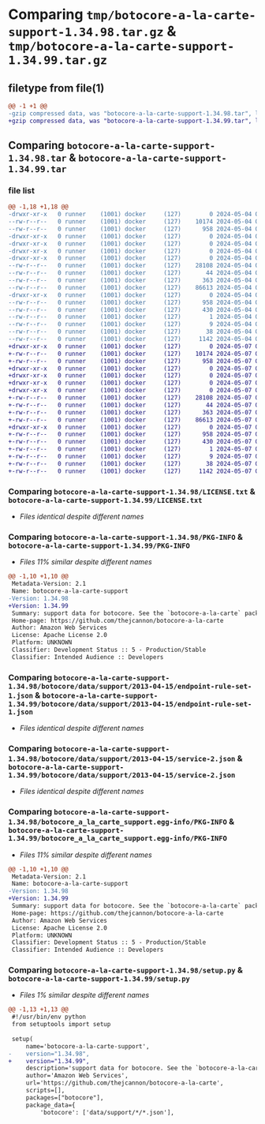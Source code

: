 # Comparing `tmp/botocore-a-la-carte-support-1.34.98.tar.gz` & `tmp/botocore-a-la-carte-support-1.34.99.tar.gz`

## filetype from file(1)

```diff
@@ -1 +1 @@
-gzip compressed data, was "botocore-a-la-carte-support-1.34.98.tar", last modified: Sat May  4 01:01:45 2024, max compression
+gzip compressed data, was "botocore-a-la-carte-support-1.34.99.tar", last modified: Tue May  7 01:02:47 2024, max compression
```

## Comparing `botocore-a-la-carte-support-1.34.98.tar` & `botocore-a-la-carte-support-1.34.99.tar`

### file list

```diff
@@ -1,18 +1,18 @@
-drwxr-xr-x   0 runner    (1001) docker     (127)        0 2024-05-04 01:01:45.626305 botocore-a-la-carte-support-1.34.98/
--rw-r--r--   0 runner    (1001) docker     (127)    10174 2024-05-04 01:01:45.000000 botocore-a-la-carte-support-1.34.98/LICENSE.txt
--rw-r--r--   0 runner    (1001) docker     (127)      958 2024-05-04 01:01:45.626305 botocore-a-la-carte-support-1.34.98/PKG-INFO
-drwxr-xr-x   0 runner    (1001) docker     (127)        0 2024-05-04 01:01:45.626305 botocore-a-la-carte-support-1.34.98/botocore/
-drwxr-xr-x   0 runner    (1001) docker     (127)        0 2024-05-04 01:01:45.626305 botocore-a-la-carte-support-1.34.98/botocore/data/
-drwxr-xr-x   0 runner    (1001) docker     (127)        0 2024-05-04 01:01:45.626305 botocore-a-la-carte-support-1.34.98/botocore/data/support/
-drwxr-xr-x   0 runner    (1001) docker     (127)        0 2024-05-04 01:01:45.626305 botocore-a-la-carte-support-1.34.98/botocore/data/support/2013-04-15/
--rw-r--r--   0 runner    (1001) docker     (127)    28108 2024-05-04 01:01:11.000000 botocore-a-la-carte-support-1.34.98/botocore/data/support/2013-04-15/endpoint-rule-set-1.json
--rw-r--r--   0 runner    (1001) docker     (127)       44 2024-05-04 01:01:11.000000 botocore-a-la-carte-support-1.34.98/botocore/data/support/2013-04-15/examples-1.json
--rw-r--r--   0 runner    (1001) docker     (127)      363 2024-05-04 01:01:11.000000 botocore-a-la-carte-support-1.34.98/botocore/data/support/2013-04-15/paginators-1.json
--rw-r--r--   0 runner    (1001) docker     (127)    86613 2024-05-04 01:01:11.000000 botocore-a-la-carte-support-1.34.98/botocore/data/support/2013-04-15/service-2.json
-drwxr-xr-x   0 runner    (1001) docker     (127)        0 2024-05-04 01:01:45.626305 botocore-a-la-carte-support-1.34.98/botocore_a_la_carte_support.egg-info/
--rw-r--r--   0 runner    (1001) docker     (127)      958 2024-05-04 01:01:45.000000 botocore-a-la-carte-support-1.34.98/botocore_a_la_carte_support.egg-info/PKG-INFO
--rw-r--r--   0 runner    (1001) docker     (127)      430 2024-05-04 01:01:45.000000 botocore-a-la-carte-support-1.34.98/botocore_a_la_carte_support.egg-info/SOURCES.txt
--rw-r--r--   0 runner    (1001) docker     (127)        1 2024-05-04 01:01:45.000000 botocore-a-la-carte-support-1.34.98/botocore_a_la_carte_support.egg-info/dependency_links.txt
--rw-r--r--   0 runner    (1001) docker     (127)        9 2024-05-04 01:01:45.000000 botocore-a-la-carte-support-1.34.98/botocore_a_la_carte_support.egg-info/top_level.txt
--rw-r--r--   0 runner    (1001) docker     (127)       38 2024-05-04 01:01:45.626305 botocore-a-la-carte-support-1.34.98/setup.cfg
--rw-r--r--   0 runner    (1001) docker     (127)     1142 2024-05-04 01:01:45.000000 botocore-a-la-carte-support-1.34.98/setup.py
+drwxr-xr-x   0 runner    (1001) docker     (127)        0 2024-05-07 01:02:47.708089 botocore-a-la-carte-support-1.34.99/
+-rw-r--r--   0 runner    (1001) docker     (127)    10174 2024-05-07 01:02:47.000000 botocore-a-la-carte-support-1.34.99/LICENSE.txt
+-rw-r--r--   0 runner    (1001) docker     (127)      958 2024-05-07 01:02:47.708089 botocore-a-la-carte-support-1.34.99/PKG-INFO
+drwxr-xr-x   0 runner    (1001) docker     (127)        0 2024-05-07 01:02:47.708089 botocore-a-la-carte-support-1.34.99/botocore/
+drwxr-xr-x   0 runner    (1001) docker     (127)        0 2024-05-07 01:02:47.708089 botocore-a-la-carte-support-1.34.99/botocore/data/
+drwxr-xr-x   0 runner    (1001) docker     (127)        0 2024-05-07 01:02:47.708089 botocore-a-la-carte-support-1.34.99/botocore/data/support/
+drwxr-xr-x   0 runner    (1001) docker     (127)        0 2024-05-07 01:02:47.708089 botocore-a-la-carte-support-1.34.99/botocore/data/support/2013-04-15/
+-rw-r--r--   0 runner    (1001) docker     (127)    28108 2024-05-07 01:02:11.000000 botocore-a-la-carte-support-1.34.99/botocore/data/support/2013-04-15/endpoint-rule-set-1.json
+-rw-r--r--   0 runner    (1001) docker     (127)       44 2024-05-07 01:02:11.000000 botocore-a-la-carte-support-1.34.99/botocore/data/support/2013-04-15/examples-1.json
+-rw-r--r--   0 runner    (1001) docker     (127)      363 2024-05-07 01:02:11.000000 botocore-a-la-carte-support-1.34.99/botocore/data/support/2013-04-15/paginators-1.json
+-rw-r--r--   0 runner    (1001) docker     (127)    86613 2024-05-07 01:02:11.000000 botocore-a-la-carte-support-1.34.99/botocore/data/support/2013-04-15/service-2.json
+drwxr-xr-x   0 runner    (1001) docker     (127)        0 2024-05-07 01:02:47.708089 botocore-a-la-carte-support-1.34.99/botocore_a_la_carte_support.egg-info/
+-rw-r--r--   0 runner    (1001) docker     (127)      958 2024-05-07 01:02:47.000000 botocore-a-la-carte-support-1.34.99/botocore_a_la_carte_support.egg-info/PKG-INFO
+-rw-r--r--   0 runner    (1001) docker     (127)      430 2024-05-07 01:02:47.000000 botocore-a-la-carte-support-1.34.99/botocore_a_la_carte_support.egg-info/SOURCES.txt
+-rw-r--r--   0 runner    (1001) docker     (127)        1 2024-05-07 01:02:47.000000 botocore-a-la-carte-support-1.34.99/botocore_a_la_carte_support.egg-info/dependency_links.txt
+-rw-r--r--   0 runner    (1001) docker     (127)        9 2024-05-07 01:02:47.000000 botocore-a-la-carte-support-1.34.99/botocore_a_la_carte_support.egg-info/top_level.txt
+-rw-r--r--   0 runner    (1001) docker     (127)       38 2024-05-07 01:02:47.708089 botocore-a-la-carte-support-1.34.99/setup.cfg
+-rw-r--r--   0 runner    (1001) docker     (127)     1142 2024-05-07 01:02:47.000000 botocore-a-la-carte-support-1.34.99/setup.py
```

### Comparing `botocore-a-la-carte-support-1.34.98/LICENSE.txt` & `botocore-a-la-carte-support-1.34.99/LICENSE.txt`

 * *Files identical despite different names*

### Comparing `botocore-a-la-carte-support-1.34.98/PKG-INFO` & `botocore-a-la-carte-support-1.34.99/PKG-INFO`

 * *Files 11% similar despite different names*

```diff
@@ -1,10 +1,10 @@
 Metadata-Version: 2.1
 Name: botocore-a-la-carte-support
-Version: 1.34.98
+Version: 1.34.99
 Summary: support data for botocore. See the `botocore-a-la-carte` package for more info.
 Home-page: https://github.com/thejcannon/botocore-a-la-carte
 Author: Amazon Web Services
 License: Apache License 2.0
 Platform: UNKNOWN
 Classifier: Development Status :: 5 - Production/Stable
 Classifier: Intended Audience :: Developers
```

### Comparing `botocore-a-la-carte-support-1.34.98/botocore/data/support/2013-04-15/endpoint-rule-set-1.json` & `botocore-a-la-carte-support-1.34.99/botocore/data/support/2013-04-15/endpoint-rule-set-1.json`

 * *Files identical despite different names*

### Comparing `botocore-a-la-carte-support-1.34.98/botocore/data/support/2013-04-15/service-2.json` & `botocore-a-la-carte-support-1.34.99/botocore/data/support/2013-04-15/service-2.json`

 * *Files identical despite different names*

### Comparing `botocore-a-la-carte-support-1.34.98/botocore_a_la_carte_support.egg-info/PKG-INFO` & `botocore-a-la-carte-support-1.34.99/botocore_a_la_carte_support.egg-info/PKG-INFO`

 * *Files 11% similar despite different names*

```diff
@@ -1,10 +1,10 @@
 Metadata-Version: 2.1
 Name: botocore-a-la-carte-support
-Version: 1.34.98
+Version: 1.34.99
 Summary: support data for botocore. See the `botocore-a-la-carte` package for more info.
 Home-page: https://github.com/thejcannon/botocore-a-la-carte
 Author: Amazon Web Services
 License: Apache License 2.0
 Platform: UNKNOWN
 Classifier: Development Status :: 5 - Production/Stable
 Classifier: Intended Audience :: Developers
```

### Comparing `botocore-a-la-carte-support-1.34.98/setup.py` & `botocore-a-la-carte-support-1.34.99/setup.py`

 * *Files 1% similar despite different names*

```diff
@@ -1,13 +1,13 @@
 #!/usr/bin/env python
 from setuptools import setup
 
 setup(
     name='botocore-a-la-carte-support',
-    version="1.34.98",
+    version="1.34.99",
     description='support data for botocore. See the `botocore-a-la-carte` package for more info.',
     author='Amazon Web Services',
     url='https://github.com/thejcannon/botocore-a-la-carte',
     scripts=[],
     packages=["botocore"],
     package_data={
         'botocore': ['data/support/*/*.json'],
```

